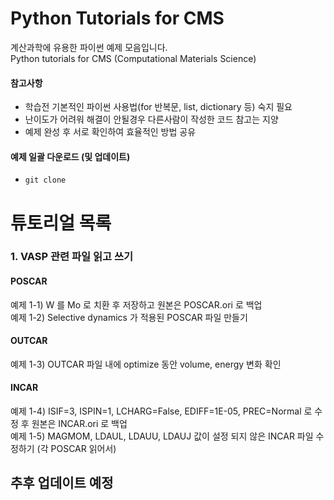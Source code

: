 # Python Tutorials for CMS
계산과학에 유용한 파이썬 예제 모음입니다.    
Python tutorials for CMS (Computational Materials Science)
#### 참고사항
- 학습전 기본적인 파이썬 사용법(for 반복문, list, dictionary 등) 숙지 필요
- 난이도가 어려워 해결이 안될경우 다른사람이 작성한 코드 참고는 지양
- 예제 완성 후 서로 확인하여 효율적인 방법 공유
#### 예제 일괄 다운로드 (및 업데이트)
- <code>git clone </code>
# 튜토리얼 목록
### 1. VASP 관련 파일 읽고 쓰기
#### POSCAR
예제 1-1) W 를 Mo 로 치환 후 저장하고 원본은 POSCAR.ori 로 백업     
예제 1-2) Selective dynamics 가 적용된 POSCAR 파일 만들기
#### OUTCAR
예제 1-3) OUTCAR 파일 내에 optimize 동안 volume, energy 변화 확인    
#### INCAR
예제 1-4) ISIF=3, ISPIN=1, LCHARG=False, EDIFF=1E-05, PREC=Normal 로 수정 후  원본은 INCAR.ori 로 백업    
예제 1-5) MAGMOM, LDAUL, LDAUU, LDAUJ 값이 설정 되지 않은 INCAR 파일 수정하기 (각 POSCAR 읽어서)    



## 추후 업데이트 예정
